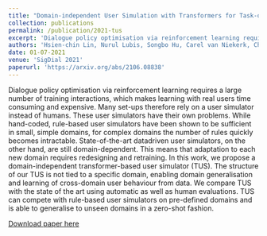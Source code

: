 ```yaml
---
title: "Domain-independent User Simulation with Transformers for Task-oriented Dialogue Systems"
collection: publications
permalink: /publication/2021-tus
excerpt: 'Dialogue policy optimisation via reinforcement learning requires a large number of training interactions, which makes learning with real users time consuming and expensive. Many set-ups therefore rely on a user simulator instead of humans. These user simulators have their own problems. While hand-coded, rule-based user simulators have been shown to be sufficient in small, simple domains, for complex domains the number of rules quickly becomes intractable. State-of-the-art datadriven user simulators, on the other hand, are still domain-dependent. This means that adaptation to each new domain requires redesigning and retraining. In this work, we propose a domain-independent transformer-based user simulator (TUS). The structure of our TUS is not tied to a specific domain, enabling domain generalisation and learning of cross-domain user behaviour from data. We compare TUS with the state of the art using automatic as well as human evaluations. TUS can compete with rule-based user simulators on pre-defined domains and is able to generalise to unseen domains in a zero-shot fashion.'
authors: 'Hsien-chin Lin, Nurul Lubis, Songbo Hu, Carel van Niekerk, Christian Geishauser, Michael Heck, Shutong Feng, Milica Gašić'
date: 01-07-2021
venue: 'SigDial 2021'
paperurl: 'https://arxiv.org/abs/2106.08838'
---
```

Dialogue policy optimisation via reinforcement learning requires a large number of training interactions, which makes learning with real users time consuming and expensive. Many set-ups therefore rely on a user simulator instead of humans. These user simulators have their own problems. While hand-coded, rule-based user simulators have been shown to be sufficient in small, simple domains, for complex domains the number of rules quickly becomes intractable. State-of-the-art datadriven user simulators, on the other hand, are still domain-dependent. This means that adaptation to each new domain requires redesigning and retraining. In this work, we propose a domain-independent transformer-based user simulator (TUS). The structure of our TUS is not tied to a specific domain, enabling domain generalisation and learning of cross-domain user behaviour from data. We compare TUS with the state of the art using automatic as well as human evaluations. TUS can compete with rule-based user simulators on pre-defined domains and is able to generalise to unseen domains in a zero-shot fashion.

[Download paper here](https://arxiv.org/abs/2106.08838)
